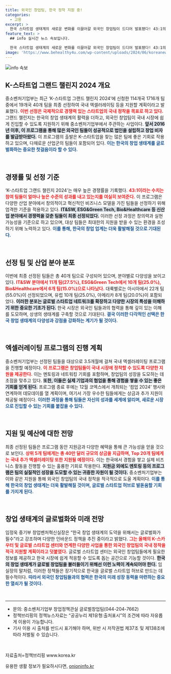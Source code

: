 ```yaml
---
title: 외국인 창업팀, 한국 정착 지원 중!
categories:
  - 고용
excerpt: >
  한국 스타트업 생태계의 새로운 변화를 이끌어갈 외국인 창업팀이 드디어 발표됐다! 43:1의 경쟁률을 뚫고 선발된 40개 팀이 국내 엑셀러레이팅으로 글로벌 도약을 꿈꾼다. 자세한 소식은 클릭하세요!
feature_text: >
  ## info 실시간 뉴스 속보입니다.

  한국 스타트업 생태계의 새로운 변화를 이끌어갈 외국인 창업팀이 드디어 발표됐다! 43:1의 경쟁률을 뚫고 선발된 40개 팀이 국내 엑셀러레이팅으로 글로벌 도약을 꿈꾼다. 자세한 소식은 클릭하세요!
image: 'https://www.behealthy4u.com/wp-content/uploads/2024/06/koreanews.jpg'
---
```


<p><img src="https://www.behealthy4u.com/wp-content/uploads/2024/06/koreanews.jpg" alt="info 속보" /></p>

<h2 data-ke-size="size26">K-스타트업 그랜드 챌린지 2024 개요</h2>

<p data-ke-size="size16">중소벤처기업부는 최근 ‘K-스타트업 그랜드 챌린지 2024’에 신청한 114개국 1716개 팀 중에서 19개국 40개 팀을 최종 선정하여 국내 엑셀러레이팅 등을 지원할 계획이라고 발표했다. <b><span style="color: #ee2323;">이번 선정은 국제적으로 경쟁력 있는 스타트업의 국내 정착을 목표로 하고 있다.</span></b> 그랜드 챌린지는 한국의 창업 생태계의 활력을 더하고, 외국인 창업팀이 국내 시장에 쉽게 진입할 수 있도록 지원하기 위해 중소벤처기업부에서 주관하는 사업이다. <b><span style="background-color: #21538527;">앞서 2016년 이후, 이 프로그램을 통해 많은 외국인 팀들이 성공적으로 법인을 설립하고 창업 비자를 발급받아왔다.</span></b> 이 프로그램의 출발은 K-스타트업을 찾는 많은 팀에 좋은 기회로 작용하고 있으며, 다채로운 산업군의 팀들이 포함되어 있다. <b><span style="color: #1a5490;">이는 한국의 창업 생태계를 글로벌화하는 중요한 첫걸음이라 할 수 있다.</span></b></p>

<p data-ke-size="size16">&nbsp;</p>

<h2 data-ke-size="size26">경쟁률 및 선정 기준</h2>

<p data-ke-size="size16">‘K-스타트업 그랜드 챌린지 2024’는 매우 높은 경쟁률을 기록했다. <b><span style="color: #ee2323;">43:1이라는 수치는 참여 팀들이 얼마나 높은 수준의 성과를 내고 있는지를 여실히 보여준다.</span></b> 이 프로그램은 다양한 산업 분야에서 창의적이고 혁신적인 비즈니스 모델을 가진 팀들을 선정하기 위해 엄격한 기준을 적용하고 있다. <b><span style="background-color: #21538527;">IT&SW, ESG&Green Tech, Bio&Healthcare 등 신산업 분야에서 경쟁력을 갖춘 팀들이 최종 선정되었다.</span></b> 이러한 선정 과정은 창의력과 실현 가능성을 기준으로 하고 있으며, 대상 팀들은 최대한의 지원을 받을 수 있는 환경을 조성하기 위해 노력하고 있다. <b><span style="color: #1a5490;">이를 통해, 한국의 창업 업계는 더욱 활발해질 것으로 기대된다.</span></b></p>

<p data-ke-size="size16">&nbsp;</p>

<h2 data-ke-size="size26">선정 팀 및 산업 분야 분포</h2>

<p data-ke-size="size16">이번에 최종 선정된 팀들은 총 40개 팀으로 구성되어 있으며, 분야별로 다양성을 보이고 있다. <b><span style="color: #ee2323;">IT&SW 분야에서 11개 팀(27.5%), ESG&Green Tech에서 10개 팀(25.0%), Bio&Healthcare에서 6개 팀(15.0%)으로 나타났다.</span></b> 대륙별로는 아시아에서 22개 팀(55.0%)이 선정되었으며, 유럽 10개 팀(25.0%), 아메리카 8개 팀(20.0%)이 포함되었다. <b><span style="background-color: #21538527;">이러한 분포는 글로벌 스타트업 네트워크를 확장하고 다양한 시장의 특성을 이해하기 위한 중요한 기초가 된다.</span></b> 한국 시장은 외국인 팀들과의 협력을 통해 깊이 있는 이해를 도모하며, 상생의 생태계를 구축할 것으로 기대된다. <b><span style="color: #1a5490;">결국 이러한 다각적인 선택은 한국 창업 생태계의 다양성과 강점을 강화하는 계기가 될 것이다.</span></b></p>

<p data-ke-size="size16">&nbsp;</p>

<h2 data-ke-size="size26">엑셀러레이팅 프로그램의 진행 계획</h2>

<p data-ke-size="size16">중소벤처기업부는 선정된 팀들을 대상으로 3.5개월에 걸쳐 국내 엑셀러레이팅 프로그램을 진행할 예정이다. <b><span style="color: #ee2323;">이 프로그램은 창업팀들이 국내 시장에 정착할 수 있도록 다양한 지원을 제공한다.</span></b> 이는 멘토링과 네트워킹 기회를 포함하며, 창업팀의 성장을 도모하는 데 초점을 맞추고 있다. <b><span style="background-color: #21538527;">또한, 이들은 실제 기업과의 협업을 통해 경험을 쌓을 수 있는 좋은 기회를 얻게 된다.</span></b> 프로그램 종료 후에는 12월 코엑스에서 개최되는 ‘컴업 2024’ 행사와 연계하여 데모데이를 열 계획이며, 여기서 가장 우수한 팀들에게는 상금과 추가 지원이 제공될 예정이다. <b><span style="color: #1a5490;">이러한 과정을 통해 팀들은 자신의 성과를 세계에 알리며, 새로운 시장으로 진입할 수 있는 기회를 붙잡을 수 있다.</span></b></p>

<p data-ke-size="size16">&nbsp;</p>

<h2 data-ke-size="size26">지원 및 예산에 대한 전망</h2>

<p data-ke-size="size16">최종 선정된 팀들은 프로그램 동안 지원금과 다양한 혜택을 통해 큰 가능성을 얻을 것으로 보인다. <b><span style="color: #ee2323;">상위 5개 팀에게는 총 40만 달러 규모의 상금을 지급하며, Top 20개 팀에게는 국내 추가 엑셀러레이팅 또한 지원될 예정이다.</span></b> 이는 한국에서 경험을 쌓고 실제 비즈니스 활동을 진행할 수 있는 훌륭한 기회로 작용한다. <b><span style="background-color: #21538527;">지원금 외에도 멘토링 등의 프로그램은 팀의 실질적인 성장을 도모할 수 있는 귀중한 자원이 될 것이다.</span></b> 중소벤처기업부는 이와 같은 지원을 통해 외국인 창업팀의 국내 정착을 적극적으로 도울 계획이다. <b><span style="color: #1a5490;">이를 통해 한국의 창업 생태계는 더욱 활발해질 것이며, 글로벌 스타트업 허브로 발돋움할 기회를 가지게 된다.</span></b></p>

<p data-ke-size="size16">&nbsp;</p>

<h2 data-ke-size="size26">창업 생태계의 글로벌화와 미래 전망</h2>

<p data-ke-size="size16">임정욱 중기부 창업벤처혁신실장은 “한국 창업 생태계의 도약을 위해서는 글로벌화가 필수”라고 강조하며 다양한 인바운드 정책을 추진 중이라고 밝혔다. <b><span style="color: #ee2323;">그는 올해의 K-스카우터 및 글로벌 스타트업 센터와 연계한 다양한 사업을 통한 외국인 창업팀의 국내 정착을 적극 지원할 계획이라고 덧붙였다.</span></b> 글로벌 스타트업 센터는 외국인 창업팀들에게 필요한 정보를 제공하고 한국 시장에 쉽게 적응할 수 있도록 돕는 공간으로 기능할 것이다. <b><span style="background-color: #21538527;">한국의 창업 생태계가 글로벌 창업팀을 불러들이기 위해선 이런 노력이 계속되어야 한다.</span></b> 임 실장의 말처럼, 이러한 정책들은 장기적으로 한국을 글로벌 스타트업 허브로 만드는 데 필수적이다. <b><span style="color: #1a5490;">따라서 외국인 창업팀들과의 협력은 한국의 미래 성장 동력을 마련하는 중요한 열쇠가 될 것이다.</span></b></p>

<p data-ke-size="size16">&nbsp;</p>

<hr>

<ul>
    <li>문의: 중소벤처기업부 창업정책관실 글로벌창업팀(044-204-7662)</li>
    <li>정책브리핑의 정책뉴스자료는 “공공누리 제1유형:출처표시”의 조건에 따라 자유롭게 이용이 가능합니다.</li>
    <li>기사 이용 시 출처를 반드시 표기해야 하며, 위반 시 저작권법 제37조 및 제138조에 따라 처벌될 수 있습니다.</li>
</ul>

<p data-ke-size="size16">&nbsp;</p>

<p data-ke-size="size16">자료출처=정책브리핑 www.korea.kr</p>
유용한 생활 정보가 필요하시다면, <a href="https://onioninfo.kr" rel="dofollow">onioninfo.kr</a>


